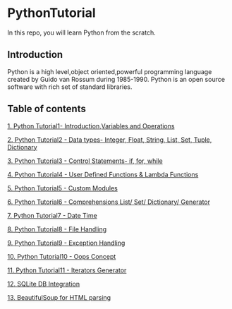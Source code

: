 # PythonTutorial
In this repo, you will learn Python from the scratch.

## Introduction
Python is a high level,object oriented,powerful programming language created by Guido van Rossum during 1985-1990. Python is an open source software with rich set of standard libraries.

## Table of contents
[1. Python Tutorial1- Introduction,Variables and Operations](http://nbviewer.jupyter.org/gist/SnehalThakur/4c5f386cbbc55ddf25b570fb1a7efb12)

[2. Python Tutorial2 - Data types- Integer, Float, String, List, Set, Tuple, Dictionary](https://github.com/SnehalThakur/PythonTutorial/tree/master/PythonDataTypes)

[3. Python Tutorial3 - Control Statements- if, for, while](https://github.com/SnehalThakur/PythonTutorial/tree/master/ControlStatements)

[4. Python Tutorial4 - User Defined Functions & Lambda Functions](https://github.com/SnehalThakur/PythonTutorial/tree/master/UserDefinedFunctions)

[5. Python Tutorial5 - Custom Modules](https://github.com/SnehalThakur/PythonTutorial/tree/master/Modules)

[6. Python Tutorial6 - Comprehensions List/ Set/ Dictionary/ Generator](https://github.com/SnehalThakur/PythonTutorial/tree/master/Comprehensions)

[7. Python Tutorial7 - Date Time](https://github.com/SnehalThakur/PythonTutorial/tree/master/DateTime)

[8. Python Tutorial8 - File Handling](https://github.com/SnehalThakur/PythonTutorial/tree/master/FileHandling)

[9. Python Tutorial9 - Exception Handling](https://github.com/SnehalThakur/PythonTutorial/tree/master/ExceptionHandling)

[10. Python Tutorial10 - Oops Concept](https://github.com/SnehalThakur/PythonTutorial/tree/master/OOPs)

[11. Python Tutorial11 - Iterators Generator](https://github.com/SnehalThakur/PythonTutorial/tree/master/Iterator_Generator)

[12. SQLite DB Integration](https://github.com/SnehalThakur/PythonTutorial/tree/master/SQLiteDBIntegration)

[13. BeautifulSoup for HTML parsing](https://github.com/SnehalThakur/PythonTutorial/tree/master/BeautifulSoup)
